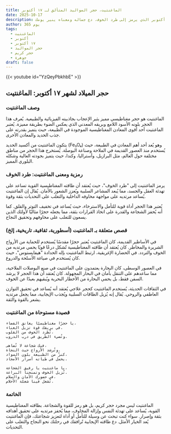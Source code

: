 ```yaml
---
title: الماغنتيت، حجر المواليد المتألق لـ ١٧ أكتوبر
date: 2025-10-17
description: اشعر بأهمية الماغنتيت، حجر المواليد لـ ١٧ أكتوبر الذي يرمز إلى طرد الخوف. دع جماله ومعناه ينير يومك.
author: 365 يوم
tags:
  - الماغنتيت
  - أكتوبر
  - ١٧ أكتوبر
  - حجر المواليد
  - حجر كريم
  - جوهرة
draft: false
---
```


{{< youtube id="YzQeyPbkhbE" >}}

## حجر الميلاد لشهر ١٧ أكتوبر: الماغنتيت

### وصف الماغنتيت

الماغنتيت هو حجر مغناطيسي مميز يثير الإعجاب بجاذبيته الفيزيائية والطبيعية. يُعرف هذا الحجر بلونه الأسود اللامع وبريقه المعدني الذي يعكس الضوء بطريقة مميزة. يُعتبر الماغنتيت أحد أقوى المعادن المغناطيسية الموجودة في الطبيعة، حيث يتميز بقدرته على جذب الحديد والمعادن الأخرى.

يتكون الماغنتيت من أكسيد الحديد (Fe₃O₄) وهو يُعد أحد أهم المعادن في الطبيعة، حيث يُستخدم منذ العصور القديمة في الملاحة وصناعة البوصلة. يُستخرج هذا الحجر من مناطق مختلفة حول العالم، مثل البرازيل، وأستراليا، وكندا، حيث يتميز بجودته العالية وشكله البلوري المميز.

### رمزية ومعنى الماغنتيت: طرد الخوف

يرمز الماغنتيت إلى "طرد الخوف"، حيث يُعتقد أن طاقته المغناطيسية القوية تساعد على تهدئة العقل والجسد، مما يُبعد المشاعر السلبية ويُعزز الشعور بالأمان. يُقال إن الماغنتيت يُساعد مرتديه على مواجهة مخاوفه الداخلية والتغلب على التحديات بثقة وقوة.

يُعتبر هذا الحجر أداة قوية للتأمل والاسترخاء، حيث يُساعد في تخفيف التوتر والقلق. كما أنه يُحفز الشجاعة والقدرة على اتخاذ القرارات بثقة، مما يجعله حجرًا مثاليًا لأولئك الذين يسعون للتغلب على مخاوفهم وتحقيق النجاح.

### قصص متعلقة بـ الماغنتيت (أسطورية، ثقافية، تاريخية، إلخ)

في الأساطير القديمة، كان الماغنتيت يُعتبر حجرًا مقدسًا يُستخدم للحماية من الأرواح الشريرة والمخاطر. كان يُعتقد أن طاقته المغناطيسية تُشكل درعًا قويًا يحمي مرتديه من الخوف والتردد. في الحضارة الإغريقية، ارتبط الماغنتيت بإله الحدادة "هيفايستوس"، حيث كان يُستخدم في صياغة الأسلحة والدروع.

في العصور الوسطى، كان البحارة يعتمدون على الماغنتيت في صنع البوصلات الملاحية، مما ساعدهم على التنقل بأمان في البحار المجهولة. كان يُعتقد أن هذا الحجر لا يرشد السفن فقط، بل يحمي البحارة من الأخطار البحرية ويُبقيهم بعيدًا عن الخوف.

في الثقافات الحديثة، يُستخدم الماغنتيت كحجر علاجي يُعتقد أنه يُساعد في تحقيق التوازن العاطفي والروحي. يُقال إنه يُزيل الطاقات السلبية ويُجذب الإيجابية، مما يجعل مرتديه يشعر بالقوة والثقة.

### قصيدة مستوحاة من الماغنتيت

```
يا حجرًا مغناطيسيًا يعانق الفضاء،  
في بريقك قوة تزيل العناء.  
تُطرد الخوف من القلوب،  
وتُضيء الطريق في درب الدروب.

فيك شجاعة لا تُضاهى،  
وتُرشد الأرواح حيث النجاة.  
كنزٌ من الطبيعة بلون السواد،  
يحمل في طياته أسرار الأمجاد.

يا ماغنتيت يا رفيق الشجاعة،  
تُزيل الخوف وتمنحنا البراعة.  
في حضورك الأمان والسلام،  
تُشعل فينا شعلة الأحلام.
```

### الخاتمة

الماغنتيت ليس مجرد حجر كريم، بل هو رمز للقوة والشجاعة. بطاقته المغناطيسية القوية، يُساعد على تهدئة النفس وإزالة المخاوف، مما يُحفز مرتديه على تحقيق أهدافه بثقة وإصرار. سواء كنت تبحث عن وسيلة للتأمل أو أداة لتعزيز شجاعتك، فإن الماغنتيت يُعد الخيار الأمثل. دع طاقته الإيجابية تُرافقك في رحلتك نحو النجاح والتغلب على التحديات.